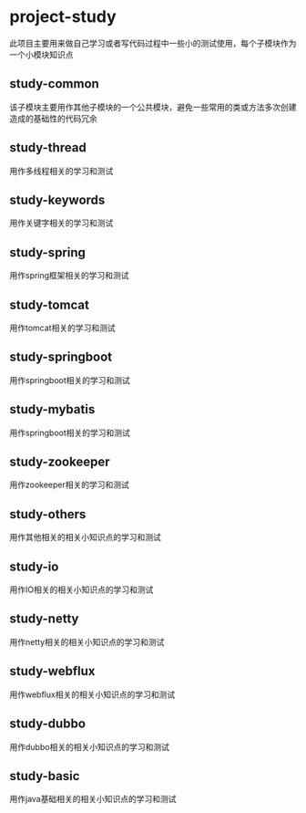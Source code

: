 # project-study
此项目主要用来做自己学习或者写代码过程中一些小的测试使用，每个子模块作为一个小模块知识点

## study-common
该子模块主要用作其他子模块的一个公共模块，避免一些常用的类或方法多次创建造成的基础性的代码冗余

## study-thread
用作多线程相关的学习和测试

## study-keywords
用作关键字相关的学习和测试

## study-spring
用作spring框架相关的学习和测试

## study-tomcat
用作tomcat相关的学习和测试

## study-springboot
用作springboot相关的学习和测试

## study-mybatis
用作springboot相关的学习和测试

## study-zookeeper
用作zookeeper相关的学习和测试

## study-others
用作其他相关的相关小知识点的学习和测试

## study-io
用作IO相关的相关小知识点的学习和测试

## study-netty
用作netty相关的相关小知识点的学习和测试

## study-webflux
用作webflux相关的相关小知识点的学习和测试

## study-dubbo
用作dubbo相关的相关小知识点的学习和测试

## study-basic
用作java基础相关的相关小知识点的学习和测试
